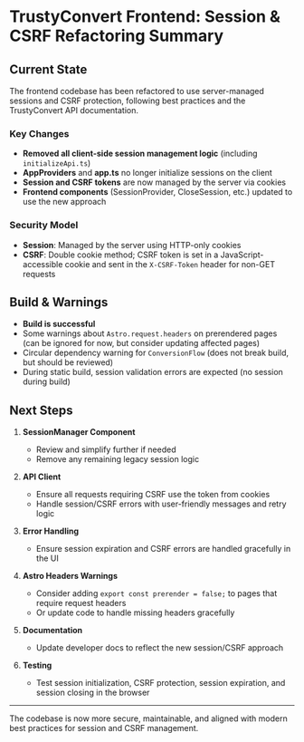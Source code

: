# TrustyConvert Frontend: Session & CSRF Refactoring Summary

## Current State

The frontend codebase has been refactored to use server-managed sessions and CSRF protection, following best practices and the TrustyConvert API documentation.

### Key Changes

- **Removed all client-side session management logic** (including `initializeApi.ts`)
- **AppProviders** and **app.ts** no longer initialize sessions on the client
- **Session and CSRF tokens** are now managed by the server via cookies
- **Frontend components** (SessionProvider, CloseSession, etc.) updated to use the new approach

### Security Model

- **Session**: Managed by the server using HTTP-only cookies
- **CSRF**: Double cookie method; CSRF token is set in a JavaScript-accessible cookie and sent in the `X-CSRF-Token` header for non-GET requests

## Build & Warnings

- **Build is successful**
- Some warnings about `Astro.request.headers` on prerendered pages (can be ignored for now, but consider updating affected pages)
- Circular dependency warning for `ConversionFlow` (does not break build, but should be reviewed)
- During static build, session validation errors are expected (no session during build)

## Next Steps

1. **SessionManager Component**
   - Review and simplify further if needed
   - Remove any remaining legacy session logic

2. **API Client**
   - Ensure all requests requiring CSRF use the token from cookies
   - Handle session/CSRF errors with user-friendly messages and retry logic

3. **Error Handling**
   - Ensure session expiration and CSRF errors are handled gracefully in the UI

4. **Astro Headers Warnings**
   - Consider adding `export const prerender = false;` to pages that require request headers
   - Or update code to handle missing headers gracefully

5. **Documentation**
   - Update developer docs to reflect the new session/CSRF approach

6. **Testing**
   - Test session initialization, CSRF protection, session expiration, and session closing in the browser

---

The codebase is now more secure, maintainable, and aligned with modern best practices for session and CSRF management. 